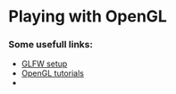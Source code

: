 # Playing with OpenGL

### Some usefull links:

 - [GLFW setup](https://www.glfw.org/docs/3.0/build.html)
 - [OpenGL tutorials](http://www.opengl-tutorial.org/)
 - []()